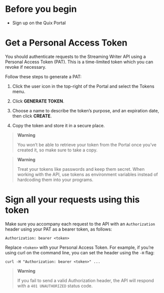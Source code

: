 # Before you begin

  - Sign up on the Quix Portal

# Get a Personal Access Token

You should authenticate requests to the Streaming Writer API using a
Personal Access Token (PAT). This is a time-limited token which you can
revoke if necessary.

Follow these steps to generate a PAT:

1.  Click the user icon in the top-right of the Portal and select the
    Tokens menu.

2.  Click **GENERATE TOKEN**.

3.  Choose a name to describe the token’s purpose, and an expiration
    date, then click **CREATE**.

4.  Copy the token and store it in a secure place.

> **Warning**
> 
> You won’t be able to retrieve your token from the Portal once you’ve
> created it, so make sure to take a copy.

> **Warning**
> 
> Treat your tokens like passwords and keep them secret. When working
> with the API, use tokens as environment variables instead of
> hardcoding them into your programs.

# Sign all your requests using this token

Make sure you accompany each request to the API with an `Authorization`
header using your PAT as a bearer token, as follows:

``` http
Authorization: bearer <token>
```

Replace `<token>` with your Personal Access Token. For example, if
you’re using curl on the command line, you can set the header using
the `-H` flag:

``` shell
curl -H "Authorization: bearer <token>" ...
```

> **Warning**
> 
> If you fail to send a valid Authorization header, the API will respond
> with a `401 UNAUTHORIZED` status code.

